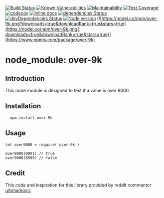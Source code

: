 [![Build Status](https://travis-ci.org/three18ti/over-9k.svg?branch=master)](https://travis-ci.org/three18ti/over-9k)
[![Known Vulnerabilities](https://snyk.io/test/github/three18ti/over-9k/badge.svg?targetFile=package.json)](https://snyk.io/test/github/three18ti/over-9k?targetFile=package.json)
[![Maintainability](https://api.codeclimate.com/v1/badges/6e6422eff0c397fcffe0/maintainability)](https://codeclimate.com/github/three18ti/over-9k/maintainability)
[![Test Coverage](https://api.codeclimate.com/v1/badges/6e6422eff0c397fcffe0/test_coverage)](https://codeclimate.com/github/three18ti/over-9k/test_coverage)
[![codecov](https://codecov.io/gh/three18ti/over-9k/branch/master/graph/badge.svg)](https://codecov.io/gh/three18ti/over-9k)
[![Inline docs](http://inch-ci.org/github/three18ti/over-9k.svg?branch=master)](http://inch-ci.org/github/three18ti/over-9k)
[![dependencies Status](https://david-dm.org/three18ti/over-9k/status.svg)](https://david-dm.org/three18ti/over-9k)
[![devDependencies Status](https://david-dm.org/three18ti/over-9k/dev-status.svg)](https://david-dm.org/three18ti/over-9k?type=dev)
[![Node version](https://img.shields.io/node/v/over-9k.svg?style=flat)](http://nodejs.org/download/)
[![https://nodei.co/npm/over-9k.png?downloads=true&downloadRank=true&stars=true](https://nodei.co/npm/over-9k.png?downloads=true&downloadRank=true&stars=true)](https://www.npmjs.com/package/over-9k)

# node_module: over-9k

## Introduction

This node module is designed to test if a value is over 9000.

## Installation

```node
  npm install over-9k
```

## Usage

```node
let over9000 = require('over-9k')

over9000(9001) // true
over9000(8999) // false
```

## Credit

This code and inspiration for this library provided by reddit commentor [u/bmarkovic](https://www.reddit.com/user/bmarkovic)
